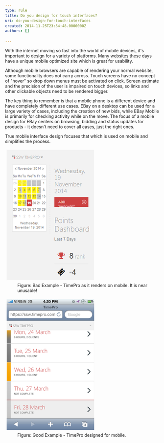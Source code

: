 ```yaml
---
type: rule
title: Do you design for touch interfaces?
uri: do-you-design-for-touch-interfaces
created: 2014-11-25T23:54:48.0000000Z
authors: []

---
```


 
With the internet moving so fast into the world of mobile devices, it's  important to design for a variety of platforms. Many websites these days  have a unique mobile optimized site which is great for usability.
 
Although mobile browsers are capable of rendering your normal  website, some functionality does not carry across. Touch screens have no  concept of "hover" so drop down menus must be activated on click.  Screen estimate and the precision of the user is impaired on touch  devices, so links and other clickable objects need to be rendered  bigger.

The key thing to remember is that a mobile phone is a  different device and have completely different use cases. EBay on a  desktop can be used for a large variety of cases, including the creation  of new bids, while EBay Mobile is primarily for checking activity while  on the move. The focus of a mobile design for EBay centers on browsing,  bidding and status updates for products - it doesn't need to cover all  cases, just the right ones.

True mobile interface design focuses that which is used on mobile and simplifies the process.
<dl class="badImage"><dt>
                      <img src="TimePro-NotMobile.png" alt="" style="margin:5px;">
                   </dt><dd>​Figure: Bad Example - TimePro as it renders on mobile. It is near unusable!<br></dd></dl><dl class="goodImage"><dt>
                      <img width="286" src="TimePro-Mobile.png" alt="" style="margin:5px;">
                   </dt><dd>​Figure: Good Example - TimePro designed for mobile.</dd></dl>
